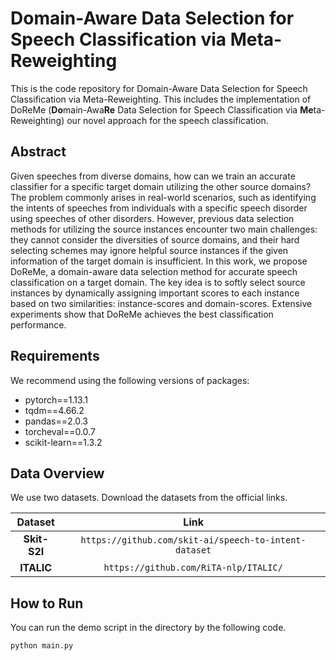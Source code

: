 # Domain-Aware Data Selection for Speech Classification via Meta-Reweighting

This is the code repository for Domain-Aware Data Selection for Speech Classification via Meta-Reweighting.
This includes the implementation of DoReMe (**Do**main-Awa**Re** Data Selection for Speech Classification via **Me**ta-Reweighting)
our novel approach for the speech classification.

## Abstract
Given speeches from diverse domains, how can we train an accurate classifier for a specific target domain utilizing the other source domains?
The problem commonly arises in real-world scenarios, such as identifying the intents of speeches from individuals with a specific speech disorder using speeches of other disorders.
However, previous data selection methods for utilizing the source instances encounter two main challenges: they cannot consider the diversities of source domains, and their hard selecting schemes may ignore helpful source instances if the given information of the target domain is insufficient.
In this work, we propose DoReMe, a domain-aware data selection method for accurate speech classification on a target domain.
The key idea is to softly select source instances by dynamically assigning important scores to each instance based on two similarities: instance-scores and domain-scores.
Extensive experiments show that DoReMe achieves the best classification performance.

## Requirements

We recommend using the following versions of packages:
 - pytorch==1.13.1
 - tqdm==4.66.2
 - pandas==2.0.3
 - torcheval==0.0.7
 - scikit-learn==1.3.2

## Data Overview
We use two datasets.
Download the datasets from the official links.

|        **Dataset**        |                  **Link**                   | 
|:-------------------------:|:-------------------------------------------:| 
|       **Skit-S2I**        |           `https://github.com/skit-ai/speech-to-intent-dataset`           | 
|       **ITALIC**        |           `https://github.com/RiTA-nlp/ITALIC/`           | 

## How to Run
You can run the demo script in the directory by the following code.
```
python main.py
```
